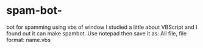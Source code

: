 # spam-bot-
bot for spamming using vbs of window
I studied a little about VBScript and I found out it can make spambot.
Use notepad then save it as: All file, file format: name.vbs
